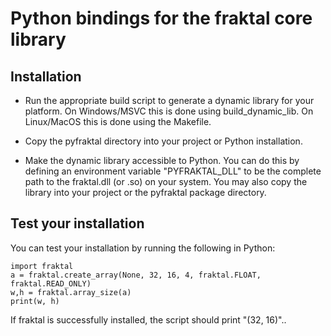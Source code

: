 # Python bindings for the fraktal core library

## Installation

* Run the appropriate build script to generate a dynamic library for your platform. On Windows/MSVC this is done using build_dynamic_lib. On Linux/MacOS this is done using the Makefile.

* Copy the pyfraktal directory into your project or Python installation.

* Make the dynamic library accessible to Python. You can do this by defining an environment variable "PYFRAKTAL_DLL" to be the complete path to the fraktal.dll (or .so) on your system. You may also copy the library into your project or the pyfraktal package directory.

## Test your installation

You can test your installation by running the following in Python:

```
import fraktal
a = fraktal.create_array(None, 32, 16, 4, fraktal.FLOAT, fraktal.READ_ONLY)
w,h = fraktal.array_size(a)
print(w, h)
```

If fraktal is successfully installed, the script should print "(32, 16)"..

